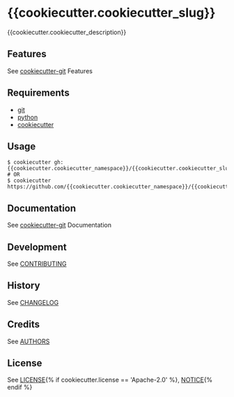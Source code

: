 # {{cookiecutter.cookiecutter_slug}}
{{cookiecutter.cookiecutter_description}}

## Features
See [cookiecutter-git](https://github.com/tuxredux/cookiecutter-git#features) Features

## Requirements
- [git](https://git-scm.com/downloads)
- [python](https://www.python.org/downloads/)
- [cookiecutter](https://github.com/audreyr/cookiecutter)

## Usage
    $ cookiecutter gh:{{cookiecutter.cookiecutter_namespace}}/{{cookiecutter.cookiecutter_slug}}
    # OR
    $ cookiecutter https://github.com/{{cookiecutter.cookiecutter_namespace}}/{{cookiecutter.cookiecutter_slug}}

## Documentation
See [cookiecutter-git](https://github.com/tuxredux/cookiecutter-git#documentation) Documentation

## Development
See [CONTRIBUTING](CONTRIBUTING.md)

## History
See [CHANGELOG](CHANGELOG.md)

## Credits
See [AUTHORS](AUTHORS.md)

## License
See [LICENSE](LICENSE){% if cookiecutter.license == 'Apache-2.0' %}, [NOTICE](NOTICE){% endif %}
